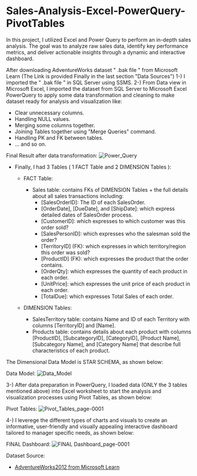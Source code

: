 # Sales-Analysis-Excel-PowerQuery-PivotTables
In this project, I utilized Excel and Power Query to perform an in-depth sales analysis. The goal was to analyze raw sales data, identify key performance metrics, and deliver actionable insights through a dynamic and interactive dashboard.

After downloading AdventureWorks dataset  " .bak file "  from Microsoft Learn (The Link is provided Finally in the last section "Data Sources") 
1-) I imported the " .bak file " in SQL Server using SSMS.
2-) From Data view in Microsoft Excel, I imported the dataset from SQL Server to Microsoft Excel PowerQuery to apply some data transformation and cleaning to make dataset ready for analysis and visualization like:
  - Clear unnecessary columns.
  - Handling NULL values.
  - Merging some columns together.
  - Joining Tables together using "Merge Queries" command.
  - Handling PK and FK between tables.
  - ... and so on.

  Final Result after data transformation:
  ![Power_Query](https://github.com/user-attachments/assets/558fa916-89a1-4372-856d-a0aea6ae1ce6)


  - Finally, I had 3 Tables ( 1 FACT Table and 2 DIMENSION Tables ):
     - FACT Table:
        - Sales table: contains FKs of DIMENSION Tables + the full details about all sales transactions including:
           - [SalesOrderID]: The ID of each SalesOrder.
           - [OrderDate], [DueDate], and [ShipDate]: which express detailed dates of SalesOrder process.
           - [CustomerID]: which expresses to which customer was this order sold?
           - [SalesPersonID]: which expresses who the salesman sold the order?
           - [TerritoryID] (FK): which expresses in which territory/region this order was sold?
           - [ProductID] (FK): which expresses the product that the order contains.
           - [OrderQty]: which expresses the quantity of each product in each order.
           - [UnitPrice]: which expresses the unit price of each product in each order.
           - [TotalDue]: which expresses Total Sales of each order. 

     - DIMENSION Tables:
       - SalesTerritory table: contains Name and ID of each Territory with columns [TerritoryID] and [Name].
       - Products table: contains details about each product with columns [ProductID], [SubcategoryID], [CategoryID], [Product Name], [Subcategory Name], and [Category Name] that describe full characteristics of each product.

  The Dimensional Data Model is STAR SCHEMA, as shown below:

  Data Model:
![Data_Model](https://github.com/user-attachments/assets/65386f8f-abf3-4e51-b7e4-616978679806)
   
3-) After data preparation in PowerQuery, I loaded data (ONLY the 3 tables mentioned above) into Excel worksheet to start the analysis and visualization processes using Pivot Tables, as shown below:

Pivot Tables:
![Pivot_Tables_page-0001](https://github.com/user-attachments/assets/5b1453cc-fbc2-46d3-8a09-02fbe64bc612)

4-) I leverege the different types of charts and visuals to create an informative, user-friendly and visually appealing interactive dashboard tailored to manager specific needs, as shown below:

FINAL Dashboard:
![FINAL Dashboard_page-0001](https://github.com/user-attachments/assets/9cf0054e-82a8-4f41-af30-c6622824c7aa)


Dataset Source:
- <a href="https://learn.microsoft.com/en-us/sql/samples/adventureworks-install-configure?view=sql-server-ver16&tabs=ssms">AdventureWorks2012 from Microsoft Learn </a>
 

